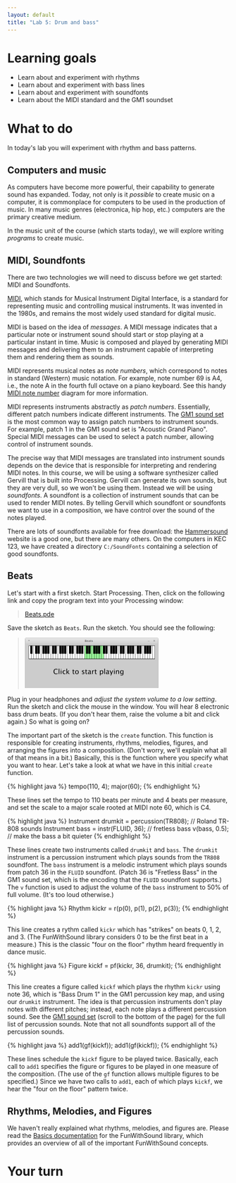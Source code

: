 ```yaml
---
layout: default
title: "Lab 5: Drum and bass"
---
```


# Learning goals

* Learn about and experiment with rhythms
* Learn about and experiment with bass lines
* Learn about and experiment with soundfonts
* Learn about the MIDI standard and the GM1 soundset

# What to do

In today's lab you will experiment with rhythm and bass patterns.

## Computers and music

As computers have become more powerful, their capability to generate sound has expanded.  Today, not only is it *possible* to create music on a computer, it is commonplace for computers to be used in the production of music.  In many music genres (electronica, hip hop, etc.) computers are the primary creative medium.

In the music unit of the course (which starts today), we will explore writing *programs* to create music.

## MIDI, Soundfonts

There are two technologies we will need to discuss before we get started: MIDI and Soundfonts.

[MIDI](https://www.midi.org/), which stands for Musical Instrument Digital Interface, is a standard for representing music and controlling musical instruments.  It was invented in the 1980s, and remains the most widely used standard for digital music.

MIDI is based on the idea of *messages*.  A MIDI message indicates that a particular note or instrument sound should start or stop playing at a particular instant in time.  Music is composed and played by generating MIDI messages and delivering them to an instrument capable of interpreting them and rendering them as sounds.

MIDI represents musical notes as *note numbers*, which correspond to notes in standard (Western) music notation.  For example, note number 69 is A4, i.e., the note A in the fourth full octave on a piano keyboard.  See this handy [MIDI note number](https://newt.phys.unsw.edu.au/jw/notes.html) diagram for more information.

MIDI represents instruments abstractly as *patch numbers*.  Essentially, different patch numbers indicate different instruments.  The [GM1 sound set](https://www.midi.org/specifications/item/gm-level-1-sound-set) is the most common way to assign patch numbers to instrument sounds.  For example, patch 1 in the GM1 sound set is "Acoustic Grand Piano".  Special MIDI messages can be used to select a patch number, allowing control of instrument sounds.

The precise way that MIDI messages are translated into instrument sounds depends on the device that is responsible for interpreting and rendering MIDI notes.  In this course, we will be using a software synthesizer called Gervill that is built into Processing.  Gervill can generate its own sounds, but they are very dull, so we won't be using them.  Instead we will be using *soundfonts*.  A soundfont is a collection of instrument sounds that can be used to render MIDI notes.  By telling Gervill which soundfont or soundfonts we want to use in a composition, we have control over the sound of the notes played.

There are lots of soundfonts available for free download: the [Hammersound](http://www.hammersound.net/) website is a good one, but there are many others.  On the computers in KEC 123, we have created a directory `C:/SoundFonts` containing a selection of good soundfonts.

## Beats

Let's start with a first sketch.  Start Processing.  Then, click on the following link and copy the program text into your Processing window:

> [Beats.pde](https://github.com/ycpcs/fys100-fall2016/blob/gh-pages/labs/demo/lab05/Beats.pde)

Save the sketch as `Beats`.  Run the sketch.  You should see the following:

> <a href="../img/lab05/beats.png"><img alt="Beats screenshot" style="width: 303px;" src="../img/lab05/beats.png"></a>

Plug in your headphones and *adjust the system volume to a low setting*.  Run the sketch and click the mouse in the window.  You will hear 8 electronic bass drum beats.  (If you don't hear them, raise the volume a bit and click again.)  So what is going on?

The important part of the sketch is the `create` function.  This function is responsible for creating instruments, rhythms, melodies, figures, and arranging the figures into a composition.  (Don't worry, we'll explain what all of that means in a bit.)  Basically, this is the function where you specify what you want to hear.  Let's take a look at what we have in this initial `create` function.

{% highlight java %}
tempo(110, 4);
major(60);
{% endhighlight %}

These lines set the tempo to 110 beats per minute and 4 beats per measure, and set the scale to a major scale rooted at MIDI note 60, which is C4.

{% highlight java %}
Instrument drumkit = percussion(TR808); // Roland TR-808 sounds
Instrument bass = instr(FLUID, 36); // fretless bass
v(bass, 0.5); // make the bass a bit quieter
{% endhighlight %}

These lines create two instruments called `drumkit` and `bass`.  The `drumkit` instrument is a percussion instrument which plays sounds from the `TR808` soundfont.  The `bass` instrument is a melodic instrument which plays sounds from patch 36 in the `FLUID` soundfont.  (Patch 36 is "Fretless Bass" in the GM1 sound set, which is the encoding that the `FLUID` soundfont supports.)  The `v` function is used to adjust the volume of the `bass` instrument to 50% of full volume.  (It's too loud otherwise.)

{% highlight java %}
Rhythm kickr = r(p(0), p(1), p(2), p(3));
{% endhighlight %}

This line creates a rythm called `kickr` which has "strikes" on beats 0, 1, 2, and 3.  (The FunWithSound library considers 0 to be the first beat in a measure.)  This is the classic "four on the floor" rhythm heard frequently in dance music.

{% highlight java %}
Figure kickf = pf(kickr, 36, drumkit);
{% endhighlight %}

This line creates a figure called `kickf` which plays the rhythm `kickr` using note 36, which is "Bass Drum 1" in the GM1 percussion key map, and using our `drumkit` instrument.  The idea is that percussion instruments don't play notes with different pitches; instead, each note plays a different percussion sound.  See the [GM1 sound set](https://www.midi.org/specifications/item/gm-level-1-sound-set) (scroll to the bottom of the page) for the full list of percussion sounds.  Note that not all soundfonts support all of the percussion sounds.

{% highlight java %}
add1(gf(kickf));
add1(gf(kickf));
{% endhighlight %}

These lines schedule the `kickf` figure to be played twice.  Basically, each call to `add1` specifies the figure or figures to be played in one measure of the composition.  (The use of the `gf` function allows multiple figures to be specified.)  Since we have two calls to `add1`, each of which plays `kickf`, we hear the "four on the floor" pattern twice.

## Rhythms, Melodies, and Figures

We haven't really explained what rhythms, melodies, and figures are.  Please read the [Basics documentation](https://github.com/daveho/FunWithSound/wiki/Basics) for the FunWithSound library, which provides an overview of all of the important FunWithSound concepts.

# Your turn

<!-- vim:set wrap: ­-->
<!-- vim:set linebreak: -->
<!-- vim:set nolist: -->
